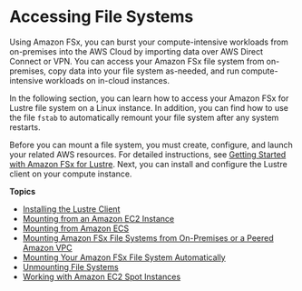 # Accessing File Systems<a name="accessing-fs"></a>

Using Amazon FSx, you can burst your compute\-intensive workloads from on\-premises into the AWS Cloud by importing data over AWS Direct Connect or VPN\. You can access your Amazon FSx file system from on\-premises, copy data into your file system as\-needed, and run compute\-intensive workloads on in\-cloud instances\.

In the following section, you can learn how to access your Amazon FSx for Lustre file system on a Linux instance\. In addition, you can find how to use the file `fstab` to automatically remount your file system after any system restarts\.

Before you can mount a file system, you must create, configure, and launch your related AWS resources\. For detailed instructions, see [Getting Started with Amazon FSx for Lustre](getting-started.md)\. Next, you can install and configure the Lustre client on your compute instance\.

**Topics**
+ [Installing the Lustre Client](install-lustre-client.md)
+ [Mounting from an Amazon EC2 Instance](mounting-ec2-instance.md)
+ [Mounting from Amazon ECS](mounting-ecs.md)
+ [Mounting Amazon FSx File Systems from On\-Premises or a Peered Amazon VPC](mounting-on-premises.md)
+ [Mounting Your Amazon FSx File System Automatically](mount-fs-auto-mount-onreboot.md)
+ [Unmounting File Systems](unmounting-fs.md)
+ [Working with Amazon EC2 Spot Instances](working-with-ec2-spot-instances.md)